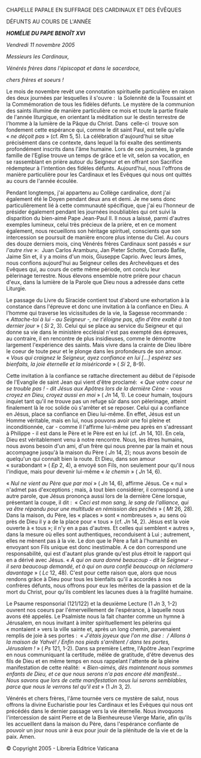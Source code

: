 CHAPELLE PAPALE EN SUFFRAGE DES CARDINAUX ET DES ÉVÊQUES

DÉFUNTS AU COURS DE L'ANNÉE

***HOMÉLIE DU PAPE BENOÎT XVI***

*Vendredi 11 novembre 2005*

*Messieurs les Cardinaux,*

*Vénérés frères dans l'épiscopat et dans le sacerdoce,*

*chers frères et soeurs !*

Le mois de novembre revêt une connotation spirituelle particulière en raison des deux journées par lesquelles il s'ouvre :  la Solennité de la Toussaint et la Commémoration de tous les fidèles défunts. Le mystère de la communion des saints illumine de manière particulière ce mois et toute la partie finale de l'année liturgique, en orientant la méditation sur le destin terrestre de l'homme à la lumière de la Pâque du Christ. Dans  celle-ci  trouve son fondement cette espérance qui, comme le dit saint Paul, est telle qu'elle « *ne déçoit pas* » (cf. *Rm* 5, 5). La célébration d'aujourd'hui se situe précisément dans ce contexte, dans lequel la foi exalte des sentiments profondément inscrits dans l'âme humaine. Lors de ces journées, la grande famille de l'Eglise trouve un temps de grâce et le vit, selon sa vocation, en se rassemblant en prière autour du Seigneur et en offrant son Sacrifice rédempteur à l'intention des fidèles défunts. Aujourd'hui, nous l'offrons de manière particulière pour les Cardinaux et les Evêques qui nous ont quittés au cours de l'année écoulée.

Pendant longtemps, j'ai appartenu au Collège cardinalice, dont j'ai également été le Doyen pendant deux ans et demi. Je me sens donc particulièrement lié à cette communauté spécifique, que j'ai eu l'honneur de présider également pendant les journées inoubliables qui ont suivi la disparition du bien-aimé Pape Jean-Paul II. Il nous a laissé, parmi d'autres exemples lumineux, celui très précieux de la prière, et en ce moment également, nous recueillons son héritage spirituel, conscients que son intercession se poursuit de manière encore plus intense du Ciel. Au cours des douze derniers mois, cinq Vénérés frères Cardinaux sont passés « *sur l'autre rive* »:  Juan Carlos Aramburu, Jan Pieter Schotte, Corrado Bafile, Jaime Sin et, il y a moins d'un mois, Giuseppe Caprio. Avec leurs âmes, nous confions aujourd'hui au Seigneur celles des Archevêques et des Evêques qui, au cours de cette même période, ont conclu leur pèlerinage terrestre. Nous élevons ensemble notre prière pour chacun d'eux, dans la lumière de la Parole que Dieu nous a adressée dans cette Liturgie.

Le passage du Livre du Siracide contient tout d'abord une exhortation à la constance dans l'épreuve et donc une invitation à la confiance en Dieu. A l'homme qui traverse les vicissitudes de la vie, la Sagesse recommande :  « *Attache-toi à lui - au Seigneur -, ne t'éloigne pas, afin d'être exalté à ton dernier jour* » ( *Si* 2, 3). Celui qui se place au service du Seigneur et qui donne sa vie dans le ministère ecclésial n'est pas exempté des épreuves, au contraire, il en rencontre de plus insidieuses, comme le démontre largement l'expérience des saints. Mais vivre dans la crainte de Dieu libère le coeur de toute peur et le plonge dans les profondeurs de son amour. « *Vous qui craignez le Seigneur, ayez confiance en lui [...] espérez ses bienfaits, la joie éternelle et la miséricorde* » ( *Si* 2, 8-9).

Cette invitation à la confiance se rattache directement au début de l'épisode de l'Evangile de saint Jean qui vient d'être proclamé:  « *Que votre coeur ne se trouble pas ! - dit Jésus aux Apôtres lors de la dernière Cène - vous croyez en Dieu, croyez aussi en moi* » ( *Jn* 14, 1). Le coeur humain, toujours inquiet tant qu'il ne trouve pas un refuge sûr dans son pèlerinage, atteint finalement là le roc solide où s'arrêter et se reposer. Celui qui a confiance en Jésus, place sa confiance en Dieu lui-même. En effet, Jésus est un Homme véritable, mais en lui, nous pouvons avoir une foi pleine et inconditionnée, car - comme il l'affirme lui-même peu après en s'adressant à Philippe - il est dans le Père et le Père est en lui (cf. *Jn* 14, 10). En cela, Dieu est véritablement venu à notre rencontre. Nous, les êtres humains, nous avons besoin d'un ami, d'un frère qui nous prenne par la main et nous accompagne jusqu'à la maison du Père ( *Jn* 14, 2); nous avons besoin de quelqu'un qui connaît bien la route. Et Dieu, dans son amour « surabondant » ( *Ep* 2, 4), a envoyé son Fils, non seulement pour qu'il nous l'indique, mais pour devenir lui-même « *le chemin* » ( *Jn* 14, 6).

« *Nul ne vient au Père que par moi* » ( *Jn* 14, 6), affirme Jésus. Ce « nul » n'admet pas d'exceptions ; mais, à tout bien considérer, il correspond à une autre parole, que Jésus prononça aussi lors de la dernière Cène lorsque, présentant la coupe, il dit :  « *Ceci est mon sang, le sang de l'alliance, qui va être répandu pour une multitude en rémission des péchés* » ( *Mt* 26, 28). Dans la maison, du Père, les « places » sont « nombreuses », au sens où près de Dieu il y a de la place pour « tous » (cf. *Jn* 14, 2). Jésus est la voie ouverte à « tous »; il n'y en a pas d'autres. Et celles qui semblent « autres », dans la mesure où elles sont authentiques, reconduisent à Lui ; autrement, elles ne mènent pas à la vie. Le don que le Père a fait à l'humanité en envoyant son Fils unique est donc inestimable. A ce don correspond une responsabilité, qui est d'autant plus grande qu'est plus étroit le rapport qui en a dérivé avec Jésus. « *A qui on aura donné beaucoup - dit le Seigneur - il sera beaucoup demandé, et à qui on aura confié beaucoup on réclamera davantage* » ( *Lc* 12, 48). C'est pour cette raison que, alors que nous rendons grâce à Dieu pour tous les bienfaits qu'il a accordés à nos confrères défunts, nous offrons pour eux les mérites de la passion et de la mort du Christ, pour qu'ils comblent les lacunes dues à la fragilité humaine.

Le Psaume responsorial (121/122) et la deuxième Lecture (1 *Jn* 3, 1-2) ouvrent nos coeurs par l'émerveillement de l'espérance, à laquelle nous avons été appelés. Le Psalmiste nous la fait chanter comme un hymne à Jérusalem, en nous invitant à imiter spirituellement les pèlerins qui « montaient » vers la ville sainte et, après un long chemin, parvenaient remplis de joie à ses portes :  « *J'étais joyeux que l'on me dise :  / Allons à la maison de Yahvé! / Enfin nos pieds s'arrêtent / dans tes portes, Jérusalem !* » ( *Ps* 121, 1-2). Dans sa première Lettre, l'Apôtre Jean l'exprime en nous communiquant la certitude, mêlée de gratitude, d'être devenus des fils de Dieu et en même temps en nous rappelant l'attente de la pleine manifestation de cette réalité:  « *Bien-aimés, dès maintenant nous sommes enfants de Dieu, et ce que nous serons n'a pas encore été manifesté... Nous savons que lors de cette manifestation nous lui serons semblables, parce que nous le verrons tel qu'il est* » (1 *Jn* 3, 2).

Vénérés et chers frères, l'âme tournée vers ce mystère de salut, nous offrons la divine Eucharistie pour les Cardinaux et les Evêques qui nous ont précédés dans le dernier passage vers la vie éternelle. Nous invoquons l'intercession de saint Pierre et de la Bienheureuse Vierge Marie, afin qu'ils les accueillent dans la maison du Père, dans l'espérance confiante de pouvoir un jour nous unir à eux pour jouir de la plénitude de la vie et de la paix. Amen.

© Copyright 2005 - Libreria Editrice Vaticana